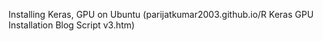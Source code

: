 Installing Keras, GPU on Ubuntu (parijatkumar2003.github.io/R Keras GPU Installation Blog Script v3.htm)
